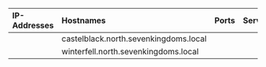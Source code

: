 | IP-Addresses   | Hostnames                             | Ports   | Services   | Banners   | OS      |
|:---------------|:--------------------------------------|:--------|:-----------|:----------|:--------|
|                | castelblack.north.sevenkingdoms.local |         |            |           | windows |
|                | winterfell.north.sevenkingdoms.local  |         |            |           | windows |